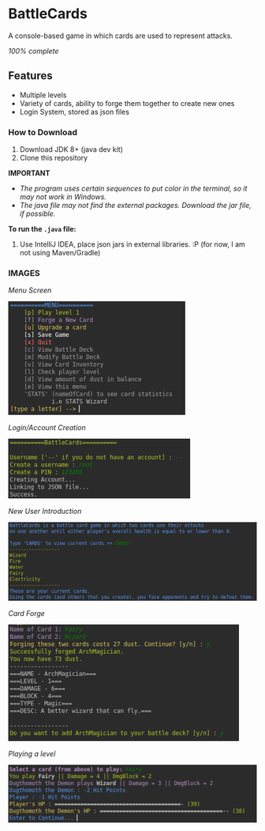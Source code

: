 # BattleCards
A console-based game in which cards are used to represent attacks.

_100% complete_

## Features
- Multiple levels
- Variety of cards, ability to forge them together to create new ones
- Login System, stored as json files

### How to Download

1. Download JDK 8+ (java dev kit)
2. Clone this repository

**IMPORTANT** 

- _The program uses certain sequences to put color in the terminal, so it may not work in Windows._
- _The java file may not find the external packages. Download the jar file, if possible._


**To run the `.java` file:**

1. Use IntelliJ IDEA, place json jars in external libraries. :P (for now, I am not using Maven/Gradle)


### IMAGES

_Menu Screen_

![Menu Screen](https://github.com/Rohan-Bansal/BattleCards/blob/master/images/GameMenu.png)

_Login/Account Creation_

![Login/Account Creation](https://github.com/Rohan-Bansal/BattleCards/blob/master/images/AccountCreation.png)

_New User Introduction_

![New User Introduction](https://github.com/Rohan-Bansal/BattleCards/blob/master/images/Introduction.png)

_Card Forge_

![Card Forge](https://github.com/Rohan-Bansal/BattleCards/blob/master/images/CardForge.png)

_Playing a level_

![level1](https://github.com/Rohan-Bansal/BattleCards/blob/master/images/PlayingALevel.png)
